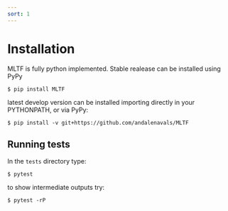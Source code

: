 ```yaml
---
sort: 1
---
```


# Installation 
MLTF is fully python implemented. Stable realease can be installed using PyPy

```
$ pip install MLTF
```
latest develop version can be installed importing directly in your PYTHONPATH, or via PyPy:
```
$ pip install -v git+https://github.com/andalenavals/MLTF
```

## Running tests

In the `tests` directory type:
```
$ pytest
```
to show intermediate outputs try:
```
$ pytest -rP
```
